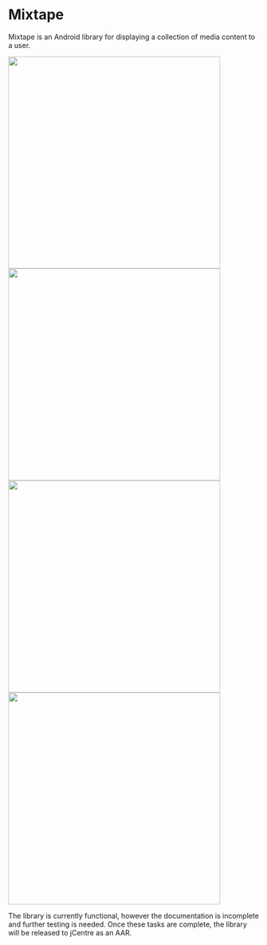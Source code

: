 # Mixtape
Mixtape is an Android library for displaying a collection of media content to a user.

<img src="https://raw.githubusercontent.com/MatthewTamlin/Mixtape/dev/add-artwork/artwork/songs_scroll.gif" width="425"/> <img src="https://raw.githubusercontent.com/MatthewTamlin/Mixtape/dev/add-artwork/artwork/albums_scroll.gif" width="425"/>
<img src="https://raw.githubusercontent.com/MatthewTamlin/Mixtape/dev/add-artwork/artwork/songs_options.gif" width="425"/> <img src="https://raw.githubusercontent.com/MatthewTamlin/Mixtape/dev/add-artwork/artwork/albums_options.gif" width="425"/>

The library is currently functional, however the documentation is incomplete and further testing is needed. Once these tasks are complete, the library will be released to jCentre as an AAR.
